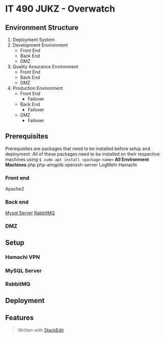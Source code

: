 
# IT 490 JUKZ - Overwatch 
## Environment Structure
1. Deployment System 
2. Development Environment
	* Front End
	* Back End
	* DMZ 
3. Quality Assurance Environment
	* Front End
	* Back End
	* DMZ 
5. Production Environment
	* Front End
		* Failover
	* Back End
		* Failover
	* DMZ 
		* Failover

## Prerequisites
Prerequisites are packages that need to be installed before setup and deployment. All of these packages need to be installed on their respective machines using ``$ sudo apt install <package-name>``
**All Environment Machines**
php
php-amqplib
openssh-server
LogMeIn Hamachi
### Front end
Apache2
### Back end
[Mysql Server](#mysql-server)
[RabbitMQ](#rabbitmq)
### DMZ
## Setup
### Hamachi VPN
### MySQL Server
### RabbitMQ
### 
## Deployment
## Features


> Written with [StackEdit](https://stackedit.io/).
<!--stackedit_data:
eyJoaXN0b3J5IjpbLTQ2NTI1NTU2NSw0MzE4OTkyMCw4NTU5Nj
AxNSw5Mjg2NzY5OTcsMTExNTczNzA0MSw5MDEyOTQzMjEsMTQ4
MDcxNDM5OSwtMTM2MTI2ODYxMCwxMjU3MTg3Mjc2LDE5NDc5Mj
Y0MjAsLTE2MTAxMzAxNDAsLTM3ODY0MDYyXX0=
-->